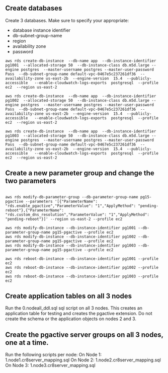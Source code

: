 ## Create databases
Create 3 databases. Make sure to specify your appropriate:
- database instance identifier 
- db-subnet-group-name
- region
- availability zone
- password
```
aws rds create-db-instance  --db-name app  --db-instance-identifier pg1001  --allocated-storage 50  --db-instance-class db.m5d.large --engine postgres  --master-username postgres --master-user-password Pass  --db-subnet-group-name default-vpc-0467e5c237261df36  --availability-zone us-east-2b  --engine-version  15.4  --publicly-accessible   --enable-cloudwatch-logs-exports  postgresql  --profile ec2  --region us-east-2

aws rds create-db-instance  --db-name app  --db-instance-identifier pg1002  --allocated-storage 50  --db-instance-class db.m5d.large --engine postgres  --master-username postgres --master-user-password Pass  --db-subnet-group-name default-vpc-0467e5c237261df36  --availability-zone us-east-2b  --engine-version  15.4  --publicly-accessible   --enable-cloudwatch-logs-exports  postgresql  --profile ec2  --region us-east-2

aws rds create-db-instance  --db-name app  --db-instance-identifier pg1003  --allocated-storage 50  --db-instance-class db.m5d.large --engine postgres  --master-username postgres --master-user-password Pass  --db-subnet-group-name default-vpc-0467e5c237261df36  --availability-zone us-east-2b  --engine-version  15.4  --publicly-accessible   --enable-cloudwatch-logs-exports  postgresql  --profile ec2  --region us-east-2
```

## Create a new parameter group and change the two parameters
```aws rds create-db-parameter-group --db-parameter-group-name pg15-pgactive --db-parameter-group-family postgres15 --description "Parameter group that contains pgactive settings for PostgreSQL 15" --region us-east-2 --profile ec2

aws rds modify-db-parameter-group --db-parameter-group-name pg15-pgactive --parameters '[{"ParameterName": "rds.enable_pgactive","ParameterValue": "1","ApplyMethod": "pending-reboot"},{"ParameterName": "rds.custom_dns_resolution","ParameterValue": "1","ApplyMethod": "pending-reboot"}]' --region us-east-2 --profile ec2

aws rds modify-db-instance --db-instance-identifier pg1001 --db-parameter-group-name pg15-pgactive --profile ec2
aws rds modify-db-instance --db-instance-identifier pg1002 --db-parameter-group-name pg15-pgactive --profile ec2
aws rds modify-db-instance --db-instance-identifier pg1003 --db-parameter-group-name pg15-pgactive --profile ec2

aws rds reboot-db-instance --db-instance-identifier pg1001 --profile ec2
aws rds reboot-db-instance --db-instance-identifier pg1002 --profile ec2
aws rds reboot-db-instance --db-instance-identifier pg1003 --profile ec2
```
## Create application tables on all 3 nodes
Run the 0.nodeall_ddl.sql sql script on all 3 nodes. This creates an application table for testing and creates the pgactive extension.  Do not create the schema or the application objects on nodes 2 and 3.

## Create the pgactive server groups on all 3 nodes, one at a time.
Run the following scripts per node:
On Node 1: 1.node1.cr8server_mapping.sql
On Node 2: 1.node2.cr8server_mapping.sql
On Node 3: 1.node3.cr8server_mapping.sql




